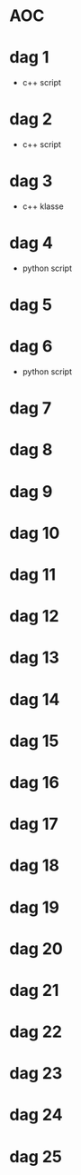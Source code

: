 # AOC
# dag 1 
- c++ script

# dag 2 
- c++ script

# dag 3 
- c++ klasse

# dag 4 
- python script
# dag 5 

# dag 6
- python script
# dag 7
# dag 8
# dag 9
# dag 10
# dag 11
# dag 12
# dag 13
# dag 14
# dag 15
# dag 16
# dag 17
# dag 18
# dag 19
# dag 20
# dag 21
# dag 22
# dag 23
# dag 24
# dag 25
